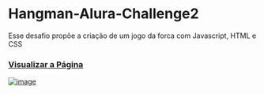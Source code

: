 # Hangman-Alura-Challenge2

Esse desafio propõe a criação de um jogo da forca com Javascript, HTML e CSS

### <a href="https://gabrielcarfepro.github.io/Hangman-Alura-Challenge2/">Visualizar a Página</a>


<a href="https://gabrielcarfepro.github.io/Hangman-Alura-Challenge2/" target="_blank">![image](https://user-images.githubusercontent.com/78583504/153125328-bacfd5c9-2761-4c32-a3fc-ae81f2d6d1bf.png)</a>
